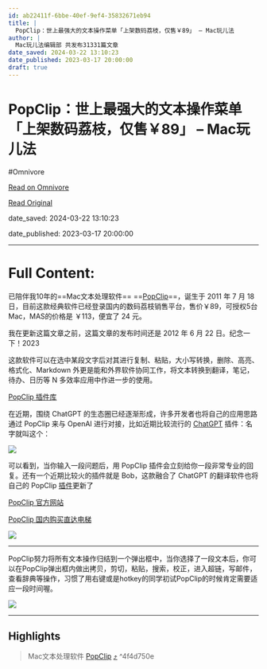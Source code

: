 ```yaml
---
id: ab22411f-6bbe-40ef-9ef4-35832671eb94
title: |
  PopClip：世上最强大的文本操作菜单「上架数码荔枝，仅售￥89」 – Mac玩儿法
author: |
  Mac玩儿法编辑部 共发布31331篇文章
date_saved: 2024-03-22 13:10:23
date_published: 2023-03-17 20:00:00
draft: true
---
```


# PopClip：世上最强大的文本操作菜单「上架数码荔枝，仅售￥89」 – Mac玩儿法
#Omnivore

[Read on Omnivore](https://omnivore.app/me/https-www-waerfa-com-popclip-18e67244ccf)

[Read Original](https://www.waerfa.com/popclip)

date_saved: 2024-03-22 13:10:23

date_published: 2023-03-17 20:00:00

--- 

# Full Content: 

已陪伴我10年的==Mac文本处理软件== ==[PopClip](https://www.waerfa.com/tag/popclip "View all posts in PopClip")==，诞生于 2011 年 7 月 18 日，目前这款经典软件已经登录国内的数码荔枝销售平台，售价￥89，可授权5台Mac，MAS的价格是 ￥113，便宜了 24 元。

我在更新这篇文章之前，这篇文章的发布时间还是 2012 年 6 月 22 日。纪念一下！2023

这款软件可以在选中某段文字后对其进行复制、粘贴，大小写转换，删除、高亮、格式化、Markdown 外更是能和外界软件协同工作，将文本转换到翻译，笔记，待办、日历等 N 多效率应用中作进一步的使用。

[PopClip 插件库](https://pilotmoon.com/popclip/extensions/)

在近期，围绕 ChatGPT 的生态圈已经逐渐形成，许多开发者也将自己的应用思路通过 PopClip 来与 OpenAI 进行对接，比如近期比较流行的 [ChatGPT](https://pilotmoon.com/popclip/extensions/ext/ChatGPT.popclipextz) 插件：名字就叫这个：

![](https://proxy-prod.omnivore-image-cache.app/800x384,s0uvoqVgJjwTGVLVCkZweFEmwX0HyNGX4vkGcsnqySIA/https://www.waerfa.com/wp-content/uploads/2012/06/ChatGPT-demo.gif)

可以看到，当你输入一段问题后，用 PopClip 插件会立刻给你一段非常专业的回复。还有一个近期比较火的插件就是 Bob，这款融合了 ChatGPT 的翻译软件也将自己的 PopClip [插件](https://www.waerfa.com/openai-translator-bob-plugin)更新了

[PopClip 官方网站](https://pilotmoon.com/popclip/#)

[PopClip 国内购买直达电梯](https://store.lizhi.io/site/products/id/612?cid=kyfqh6ci)

![](https://proxy-prod.omnivore-image-cache.app/1000x416,s2oMXrYjEYkzH_xCPOCPXh5iljhVoXzC-gecNcCWivbE/https://www.waerfa.com/wp-content/uploads/2012/06/PopClip_qrcode.webp)

---

PopClip努力将所有文本操作归结到一个弹出框中，当你选择了一段文本后，你可以在PopClip弹出框内做出拷贝，剪切，粘贴，搜索，校正，进入超链，写邮件，查看辞典等操作，习惯了用右键或是hotkey的同学初试PopClip的时候肯定需要适应一段时间喔。

![](https://proxy-prod.omnivore-image-cache.app/500x328,sLIb8HxQzz8_36BHiAIaBIUcZapi4uNFzZ-64Ol1k59I/https://www.waerfa.com/images/2012/06/Cfakepathmedium.jpg10.png)

---

## Highlights

> Mac文本处理软件 [PopClip](https://www.waerfa.com/tag/popclip "View all posts in PopClip") [⤴️](https://omnivore.app/me/https-www-waerfa-com-popclip-18e67244ccf#4f4d750e-8df4-44f2-a92e-362c1343b4ba)  ^4f4d750e

